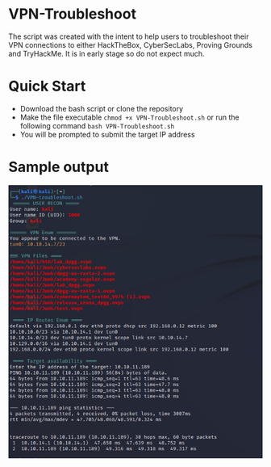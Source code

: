 # VPN-Troubleshoot


The script was created with the intent to help users to troubleshoot their VPN connections to either HackTheBox, CyberSecLabs, Proving Grounds and TryHackMe. It is in early stage so do not expect much.



# Quick Start


- Download the bash script or clone the repository
- Make the file executable ``chmod +x VPN-Troubleshoot.sh`` or run the following command ``bash VPN-Troubleshoot.sh``
- You will be prompted to submit the target IP address

# Sample output
<img src="sample.png">
